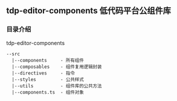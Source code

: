 ## tdp-editor-components 低代码平台公组件库
### 目录介绍
tdp-editor-components

    --src
      |--components     - 所有组件
      |--composables    - 组件复用逻辑封装
      |--directives     - 指令
      |--styles         - 公共样式
      |--utils          - 组件库的公共方法
      |--components.ts  - 组件对象
